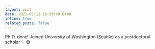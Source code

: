```yaml
---
layout: post
date: 2021-03-12 15:59:00-0400
inline: true
related_posts: false
---
```


Ph.D. done! Joined University of Washington (Seattle) as a postdoctoral scholar :sparkles: :smile: